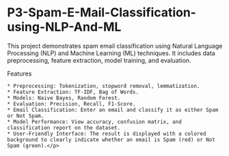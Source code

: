 # P3-Spam-E-Mail-Classification-using-NLP-And-ML

<p> This project demonstrates spam email classification using Natural Language Processing (NLP) and Machine Learning (ML) techniques. It includes data preprocessing, feature extraction, model training, and evaluation. </p>

<p> Features

    * Preprocessing: Tokenization, stopword removal, lemmatization.
    * Feature Extraction: TF-IDF, Bag of Words.
    * Models: Naive Bayes, Random Forest.
    * Evaluation: Precision, Recall, F1-Score.
    * Email Classification: Enter an email and classify it as either Spam or Not Spam.
    * Model Performance: View accuracy, confusion matrix, and classification report on the dataset.
    * User-Friendly Interface: The result is displayed with a colored background to clearly indicate whether an email is Spam (red) or Not Spam (green).</p>

